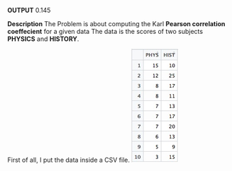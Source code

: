 **OUTPUT**
0.145



**Description**
The Problem is about computing the Karl **Pearson correlation coeffecient** for a given data The data is the scores of two subjects **PHYSICS** and **HISTORY**.

First of all, I put the data inside a CSV file.
![The data table](data.jpg)
